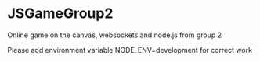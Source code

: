 JSGameGroup2
============

Оnline game on the canvas, websockets and node.js from group 2

Please add environment variable NODE_ENV=development for correct work
